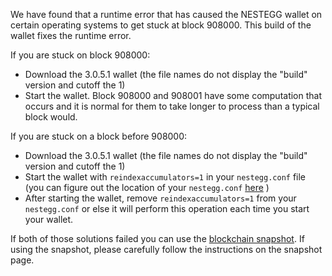 We have found that a runtime error that has caused the NESTEGG wallet on certain operating systems to get stuck at block 908000. This build of the wallet fixes the runtime error.

If you are stuck on block 908000:
- Download the 3.0.5.1 wallet (the file names do not display the "build" version and cutoff the 1)
- Start the wallet. Block 908000 and 908001 have some computation that occurs and it is normal for them to take longer to process than a typical block would.

If you are stuck on a block before 908000:
- Download the 3.0.5.1 wallet (the file names do not display the "build" version and cutoff the 1)
- Start the wallet with `reindexaccumulators=1` in your `nestegg.conf` file (you can figure out the location of your `nestegg.conf` [here](https://nestegg.freshdesk.com/support/solutions/articles/30000004664-where-are-my-wallet-dat-blockchain-and-configuration-conf-files-located-) )
- After starting the wallet, remove `reindexaccumulators=1` from your `nestegg.conf` or else it will perform this operation each time you start your wallet.

If both of those solutions failed you can use the [blockchain snapshot](http://178.254.23.111/~pub/NESTEGG/Daily-Snapshots-Html/NESTEGG-Daily-Snapshots.html). If using the snapshot, please carefully follow the instructions on the snapshot page.